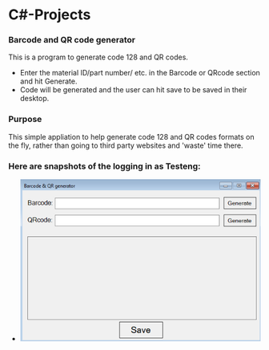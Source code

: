 # C#-Projects

### Barcode and QR code generator
This is a program to generate code 128 and QR codes. 

- Enter the material ID/part number/ etc. in the Barcode or QRcode section and hit Generate.
- Code will be generated and the user can hit save to be saved in their desktop.

### Purpose
This simple appliation to help generate code 128 and QR codes formats on the fly, rather than going to third party websites and 'waste' time there.

### Here are snapshots of the logging in as Testeng:

- <img src="barcode_1.PNG">
